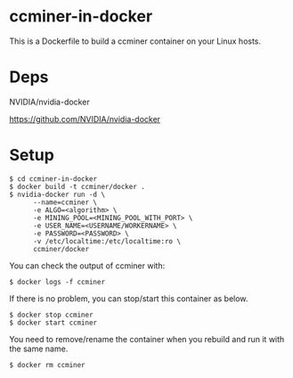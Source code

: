 # ccminer-in-docker

This is a Dockerfile to build a ccminer container on your Linux hosts.

# Deps

NVIDIA/nvidia-docker

https://github.com/NVIDIA/nvidia-docker

# Setup

    $ cd ccminer-in-docker
    $ docker build -t ccminer/docker .
    $ nvidia-docker run -d \
          --name=ccminer \
          -e ALGO=<algorithm> \
          -e MINING_POOL=<MINING_POOL_WITH_PORT> \
          -e USER_NAME=<USERNAME/WORKERNAME> \
          -e PASSWORD=<PASSWORD> \
          -v /etc/localtime:/etc/localtime:ro \
          ccminer/docker 

You can check the output of ccminer with:

    $ docker logs -f ccminer

If there is no problem, you can stop/start this container as below.

    $ docker stop ccminer
    $ docker start ccminer

You need to remove/rename the container when you rebuild and run it with the same name.

    $ docker rm ccminer
